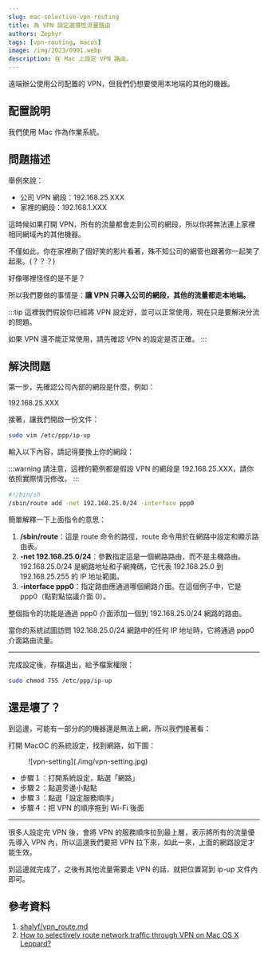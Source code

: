 ```yaml
---
slug: mac-selective-vpn-routing
title: 為 VPN 設定選擇性流量路由
authors: Zephyr
tags: [vpn-routing, macos]
image: /img/2023/0901.webp
description: 在 Mac 上設定 VPN 路由。
---
```


遠端辦公使用公司配置的 VPN，但我們仍想要使用本地端的其他的機器。

<!-- truncate -->

## 配置說明

我們使用 Mac 作為作業系統。

## 問題描述

舉例來說：

- 公司 VPN 網段：192.168.25.XXX
- 家裡的網段：192.168.1.XXX

這時候如果打開 VPN，所有的流量都會走到公司的網段，所以你將無法連上家裡相同網域內的其他機器。

不僅如此，你在家裡刷了個好笑的影片看著，殊不知公司的網管也跟著你一起笑了起來。(？？？)

好像哪裡怪怪的是不是？

所以我們要做的事情是：**讓 VPN 只導入公司的網段，其他的流量都走本地端。**

:::tip
這裡我們假設你已經將 VPN 設定好，並可以正常使用，現在只是要解決分流的問題。

如果 VPN 還不能正常使用，請先確認 VPN 的設定是否正確。
:::

## 解決問題

第一步，先確認公司內部的網段是什麼，例如：

192.168.25.XXX

接著，讓我們開啟一份文件：

```bash
sudo vim /etc/ppp/ip-up
```

輸入以下內容，請記得要換上你的網段：

:::warning
請注意，這裡的範例都是假設 VPN 的網段是 192.168.25.XXX，請你依照實際情況修改。
:::

```bash
#!/bin/sh
/sbin/route add -net 192.168.25.0/24 -interface ppp0
```

簡單解釋一下上面指令的意思：

1. **/sbin/route**：這是 route 命令的路徑，route 命令用於在網路中設定和顯示路由表。
2. **-net 192.168.25.0/24**：參數指定這是一個網路路由，而不是主機路由。 192.168.25.0/24 是網路地址和子網掩碼，它代表 192.168.25.0 到 192.168.25.255 的 IP 地址範圍。
3. **-interface ppp0**：指定路由應通過哪個網路介面。在這個例子中，它是 ppp0（點對點協議介面 0）。

整個指令的功能是通過 ppp0 介面添加一個到 192.168.25.0/24 網路的路由。

當你的系統試圖訪問 192.168.25.0/24 網路中的任何 IP 地址時，它將通過 ppp0 介面路由流量。

---

完成設定後，存檔退出，給予檔案權限：

```bash
sudo chmod 755 /etc/ppp/ip-up
```

## 還是壞了？

到這邊，可能有一部分的的機器還是無法上網，所以我們接著看：

打開 MacOC 的系統設定，找到網路，如下圖：

<figure style={{"width": "80%"}}>
![vpn-setting](./img/vpn-setting.jpg)
</figure>

- 步驟１：打開系統設定，點選「網路」
- 步驟２：點選旁邊小點點
- 步驟３：點選「設定服務順序」
- 步驟４：把 VPN 的順序拖到 Wi-Fi 後面

---

很多人設定完 VPN 後，會將 VPN 的服務順序拉到最上層，表示將所有的流量優先導入 VPN 內，所以這邊我們要把 VPN 拉下來，如此一來，上面的網路設定才能生效。

到這邊就完成了，之後有其他流量需要走 VPN 的話，就把位置寫到 ip-up 文件內即可。

## 參考資料

1. [shalyf/vpn_route.md](https://gist.github.com/shalyf/d50b0bbf30a4b5020d2b84f4ae8eb4e0)
2. [How to selectively route network traffic through VPN on Mac OS X Leopard?](https://superuser.com/questions/4904/how-to-selectively-route-network-traffic-through-vpn-on-mac-os-x-leopard)
